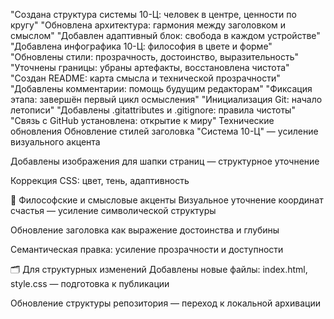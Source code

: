 "Создана структура системы 10-Ц: человек в центре, ценности по кругу"
"Обновлена архитектура: гармония между заголовком и смыслом"
"Добавлен адаптивный блок: свобода в каждом устройстве"
"Добавлена инфографика 10-Ц: философия в цвете и форме"
"Обновлены стили: прозрачность, достоинство, выразительность"
"Уточнены границы: убраны артефакты, восстановлена чистота"
"Создан README: карта смысла и технической прозрачности"
"Добавлены комментарии: помощь будущим редакторам"
"Фиксация этапа: завершён первый цикл осмысления"
"Инициализация Git: начало летописи"
"Добавлены .gitattributes и .gitignore: правила чистоты"
"Связь с GitHub установлена: открытие к миру"
Технические обновления
Обновление стилей заголовка "Система 10-Ц" — усиление визуального акцента

Добавлены изображения для шапки страниц — структурное уточнение

Коррекция CSS: цвет, тень, адаптивность

🧭 Философские и смысловые акценты
Визуальное уточнение координат счастья — усиление символической структуры

Обновление заголовка как выражение достоинства и глубины

Семантическая правка: усиление прозрачности и доступности

🗂 Для структурных изменений
Добавлены новые файлы: index.html, style.css — подготовка к публикации

Обновление структуры репозитория — переход к локальной архивации
